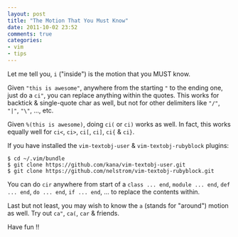 ```yaml
---
layout: post
title: "The Motion That You Must Know"
date: 2011-10-02 23:52
comments: true
categories: 
- vim
- tips
---
```


Let me tell you, `i` ("inside") is the motion that you MUST know.

Given `"this is awesome"`, anywhere from the starting `"` to
the ending one, just do a `ci"`, you can replace anything within
the quotes. This works for backtick & single-quote char as well,
but not for other delimiters like `"/"`, `"|"`, `"\"`, ..., etc.

Given `%(this is awesome)`, doing `ci(` or `ci)` works as
well. In fact, this works equally well for `ci<`, `ci>`, `ci[`,
`ci]`, `ci{` & `ci}`.

If you have installed the `vim-textobj-user` &
`vim-textobj-rubyblock` plugins:

```
$ cd ~/.vim/bundle
$ git clone https://github.com/kana/vim-textobj-user.git
$ git clone https://github.com/nelstrom/vim-textobj-rubyblock.git
```

You can do `cir` anywhere from start of a `class ... end`,
`module ... end`, `def ... end`, `do ... end`, `if ... end`, ...
to replace the contents within.

Last but not least, you may wish to know the `a` (stands for "around")
motion as well. Try out `ca"`, `ca(`, `car` & friends.

Have fun !!

